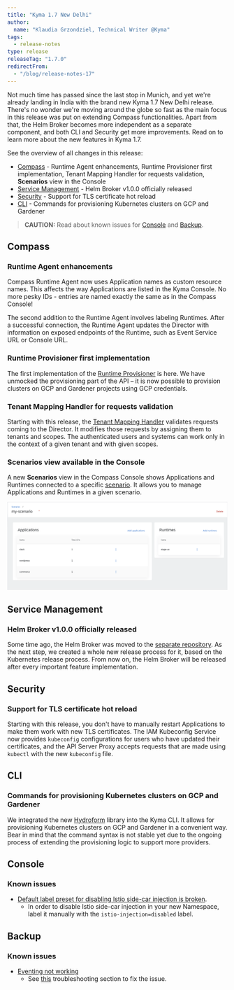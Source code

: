 ```yaml
---
title: "Kyma 1.7 New Delhi"
author:
  name: "Klaudia Grzondziel, Technical Writer @Kyma"
tags:
  - release-notes
type: release
releaseTag: "1.7.0"
redirectFrom:
  - "/blog/release-notes-17"
---
```


Not much time has passed since the last stop in Munich, and yet we're already landing in India with the brand new Kyma 1.7 New Delhi release. There's no wonder we're moving around the globe so fast as the main focus in this release was put on extending Compass functionalities. Apart from that, the Helm Broker becomes more independent as a separate component, and both CLI and Security get more improvements. Read on to learn more about the new features in Kyma 1.7.

<!-- overview -->

See the overview of all changes in this release:
- [Compass](#compass) - Runtime Agent enhancements, Runtime Provisioner first implementation, Tenant Mapping Handler for requests validation, **Scenarios** view in the Console
- [Service Management](#service-management) - Helm Broker v1.0.0 officially released
- [Security](#security) - Support for TLS certificate hot reload
- [CLI](#cli) - Commands for provisioning Kubernetes clusters on GCP and Gardener

>**CAUTION:** Read about known issues for [Console](#console) and [Backup](#backup).

## Compass

### Runtime Agent enhancements

Compass Runtime Agent now uses Application names as custom resource names. This affects the way Applications are listed in the Kyma Console. No more pesky IDs - entries are named exactly the same as in the Compass Console!

The second addition to the Runtime Agent involves labeling Runtimes. After a successful connection, the Runtime Agent updates the Director with information on exposed endpoints of the Runtime, such as Event Service URL or Console URL.

### Runtime Provisioner first implementation

The first implementation of the [Runtime Provisioner](https://kyma-project.io/docs/1.7/components/compass/#architecture-components-runtime-provisioner) is here. We have unmocked the provisioning part of the API – it is now possible to provision clusters on GCP and Gardener projects using GCP credentials.

### Tenant Mapping Handler for requests validation

Starting with this release, the [Tenant Mapping Handler](https://github.com/kyma-incubator/compass/blob/master/docs/architecture/authentication-and-authorization.md#tenant-mapping-handler) validates requests coming to the Director. It modifies those requests by assigning them to tenants and scopes. The authenticated users and systems can work only in the context of a given tenant and with given scopes.

### Scenarios view available in the Console

A new **Scenarios** view in the Compass Console shows Applications and Runtimes connected to a specific [scenario](https://kyma-project.io/docs/1.7/components/compass/#architecture-basic-architecture-scenarios). It allows you to manage Applications and Runtimes in a given scenario.

![Details view](./details-view.png)


## Service Management

### Helm Broker v1.0.0 officially released

Some time ago, the Helm Broker was moved to the [separate repository](https://github.com/kyma-project/helm-broker). As the next step, we created a whole new release process for it, based on the Kubernetes release process. From now on, the Helm Broker will be released after every important feature implementation.


## Security

### Support for TLS certificate hot reload

Starting with this release, you don't have to manually restart Applications to make them work with new TLS certificates. The IAM Kubeconfig Service now provides `kubeconfig` configurations for users who have updated their certificates, and the API Server Proxy accepts requests that are made using `kubectl` with the new `kubeconfig` file.


## CLI

### Commands for provisioning Kubernetes clusters on GCP and Gardener

We integrated the new [Hydroform](https://github.com/kyma-incubator/hydroform) library into the Kyma CLI. It allows for provisioning Kubernetes clusters on GCP and Gardener in a convenient way. Bear in mind that the command syntax is not stable yet due to the ongoing process of extending the provisioning logic to support more providers.

## Console

### Known issues

- [Default label preset for disabling Istio side-car injection is broken](https://github.com/kyma-project/console/issues/1352).
    - In order to disable Istio side-car injection in your new Namespace, label it manually with the `istio-injection=disabled` label.

## Backup

### Known issues

- [Eventing not working](https://github.com/kyma-project/kyma/issues/5942)
    - See [this](https://kyma-project.io/docs/1.7/components/backup#troubleshooting-restore-troubleshooting-eventing-not-working) troubleshooting section to fix the issue.
